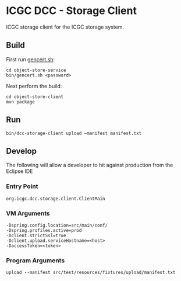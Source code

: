ICGC DCC - Storage Client
===

ICGC storage client for the ICGC storage system. 

Build
---

First run [gencert.sh](../dcc-storage-server/bin/gencert.sh):

```
cd object-store-service
bin/gencert.sh <password>
```

Next perform the build:

```
cd object-store-client
mvn package
```

Run
---

```
bin/dcc-storage-client upload —manifest manifest.txt
```

Develop
---

The following will allow a developer to hit against production from the Eclipse IDE

### Entry Point

```
org.icgc.dcc.storage.client.ClientMain
```

### VM Arguments

```
-Dspring.config.location=src/main/conf/
-Dspring.profiles.active=prod
-Dclient.strictSsl=true
-Dclient.upload.serviceHostname=<host>
-DaccessToken=<token>
```

### Program Arguments

```
upload --manifest src/test/resources/fixtures/upload/manifest.txt
```


